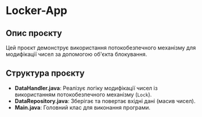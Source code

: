 # Locker-App

## Опис проєкту
Цей проєкт демонструє використання потокобезпечного механізму для модифікації чисел за допомогою об'єкта блокування.

## Структура проєкту
- **DataHandler.java**: Реалізує логіку модифікації чисел із використанням потокобезпечного механізму (`Lock`).
- **DataRepository.java**: Зберігає та повертає вхідні дані (масив чисел).
- **Main.java**: Головний клас для виконання програми.

